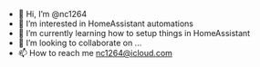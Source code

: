 - 👋 Hi, I’m @nc1264
- 👀 I’m interested in HomeAssistant automations
- 🌱 I’m currently learning how to setup things in HomeAssistant
- 💞️ I’m looking to collaborate on ...
- 📫 How to reach me nc1264@icloud.com

<!---
nc1264/nc1264 is a ✨ special ✨ repository because its `README.md` (this file) appears on your GitHub profile.
You can click the Preview link to take a look at your changes.
--->

